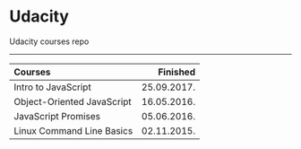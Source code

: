 # Udacity
Udacity courses repo

--------------------------

| Courses                                                   |     Finished |
|:----------------------------------------------------------|-------------:|
| Intro to JavaScript                                       |  25.09.2017. |
| Object-Oriented JavaScript                                |  16.05.2016. |
| JavaScript Promises                                       |  05.06.2016. |
| Linux Command Line Basics                                 |  02.11.2015. |

